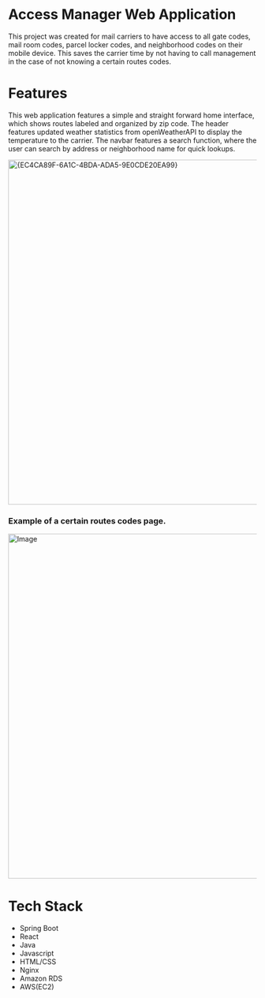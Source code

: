 <h1>Access Manager Web Application</h1>
<p>This project was created for mail carriers to have access to all gate codes, mail room codes, parcel locker codes, and neighborhood codes on their mobile device. 
  This saves the carrier time by not having to call management in the case of not knowing a certain routes codes.</p>

<h1>Features</h1>
<p>This web application features a simple and straight forward home interface, which shows routes labeled and organized by zip code.
The header features updated weather statistics from openWeatherAPI to display the temperature to the carrier.
The navbar features a search function, where the user can search by address or neighborhood name for quick lookups.</p>

<img width="800" height="700" alt="{EC4CA89F-6A1C-4BDA-ADA5-9E0CDE20EA99}" src="https://github.com/user-attachments/assets/01fa7226-5911-4927-abd9-42dbd94170c0" />
<h3>Example of a certain routes codes page.</h3>
<img width="800" height="700" alt="Image" src="https://github.com/user-attachments/assets/d5c727b6-ff0f-4b99-a748-e46355da50a6" />

<h1>Tech Stack</h1>
<ul>
  <li>Spring Boot</li>
  <li>React</li>
  <li>Java</li>
  <li>Javascript</li>
  <li>HTML/CSS</li>
  <li>Nginx</li>
  <li>Amazon RDS</li>
  <li>AWS(EC2)</li>
</ul>

